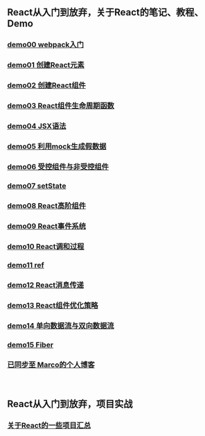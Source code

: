## React从入门到放弃，关于React的笔记、教程、Demo

### [demo00 webpack入门](https://github.com/Marco2333/react-demo/tree/master/demo/demo00%20webpack)

### [demo01 创建React元素](https://github.com/Marco2333/react-demo/tree/master/demo/demo01%20React%20%E5%85%83%E7%B4%A0)

### [demo02 创建React组件](https://github.com/Marco2333/react-demo/tree/master/demo/demo02%20React%20%E7%BB%84%E4%BB%B6)

### [demo03 React组件生命周期函数](https://github.com/Marco2333/react-demo/tree/master/demo/demo03%20%E7%94%9F%E5%91%BD%E5%91%A8%E6%9C%9F)

### [demo04 JSX语法](https://github.com/Marco2333/react-demo/tree/master/demo/demo04%20JSX)

### [demo05 利用mock生成假数据](https://github.com/Marco2333/react-demo/tree/master/demo/demo05%20mock)

### [demo06 受控组件与非受控组件](https://github.com/Marco2333/react-demo/tree/master/demo/demo06%20(%E9%9D%9E)%E5%8F%97%E6%8E%A7%E7%BB%84%E4%BB%B6)

### [demo07 setState](https://github.com/Marco2333/react-demo/tree/master/demo/demo07%20setState)

### [demo08 React高阶组件](https://github.com/Marco2333/react-demo/tree/master/demo/demo08%20%E9%AB%98%E9%98%B6%E7%BB%84%E4%BB%B6)

### [demo09 React事件系统](https://github.com/Marco2333/react-demo/tree/master/demo/demo09%20%E4%BA%8B%E4%BB%B6%E7%B3%BB%E7%BB%9F)

### [demo10 React调和过程]()

### [demo11 ref]()

### [demo12 React消息传递]()

### [demo13 React组件优化策略]()

### [demo14 单向数据流与双向数据流]()

### [demo15 Fiber]()

### [已同步至 Marco的个人博客](http://hanyuehui.site)

<br/>

## React从入门到放弃，项目实战

### [关于React的一些项目汇总](https://github.com/Marco2333/react-projects)